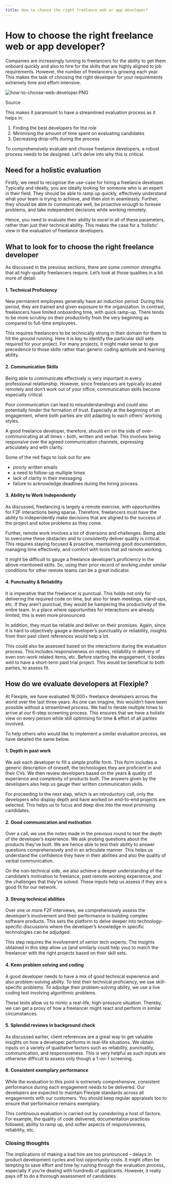 ```yaml
---
title: How to choose the right freelance web or app developer?
---
```


# How to choose the right freelance web or app developer?

Companies are increasingly turning to freelancers for the ability to get them onboard quickly and also to hire for the skills that are highly aligned to job requirements. However, the number of freelancers is growing each year. This makes the task of choosing the right developer for your requirements extremely time and effort-intensive.

![how-to-choose-web-developer.PNG](https://blog.flexiple.com/wp-content/uploads/2020/03/how-to-choose-web-developer-16x9.png)

Source

This makes it paramount to have a streamlined evaluation process as it helps in:

1. Finding the best developers for the role
2. Minimising the amount of time spent on evaluating candidates
3. Decreasing drop-offs during the process

To comprehensively evaluate and choose freelance developers, a robust process needs to be designed. Let’s delve into why this is critical.

## Need for a holistic evaluation
Firstly, we need to recognise the use-case for hiring a freelance developer. Typically and ideally, you are ideally looking for someone who is an expert in their field. They should be able to ramp up quickly, effectively understand what your team is trying to achieve, and then slot in seamlessly. Further, they should be able to communicate well, be proactive enough to foresee problems, and take independent decisions while working remotely.

Hence, you need to evaluate their ability to excel in all of these parameters, rather than just their technical ability. This makes the case for a ‘holistic’ view in the evaluation of freelance developers.


## What to look for to choose the right freelance developer
As discussed in the previous sections, there are some common strengths that all high-quality freelancers require. Let’s look at those qualities in a bit more of detail:

#### 1. Technical Proficiency
New permanent employees generally have an induction period. During this period, they are trained and given exposure to the organization. In contrast, freelancers have limited onboarding time, with quick ramp-up. There tends to be more scrutiny on their productivity from the very beginning as compared to full-time employees.

This requires freelancers to be technically strong in their domain for them to hit the ground running. Here it is key to identify the particular skill sets required for your project. For many projects, it might make sense to give precedence to those skills rather than generic coding aptitude and learning ability.

#### 2. Communication Skills
Being able to communicate effectively is very important in every professional relationship. However, since freelancers are typically located remotely and don’t work out of your office, communication skills become especially critical.

Poor communication can lead to misunderstandings and could also potentially hinder the formation of trust. Especially at the beginning of an engagement, where both parties are still adapting to each others’ working styles.

A good freelance developer, therefore, should err on the side of over-communicating at all times – both, written and verbal. This involves being responsive over the agreed communication channels, expressing articulately and with clarity.

Some of the red flags to look out for are:
* poorly written emails
* a need to follow-up multiple times
* lack of clarity in their messaging
* failure to acknowledge deadlines during the hiring process.

#### 3. Ability to Work Independently
As discussed, freelancing is largely a remote exercise, with opportunities for F2F interactions being sparse. Therefore, freelancers must have the ability to independently make decisions that are aligned to the success of the project and solve problems as they come.

Further, remote work involves a lot of diversions and challenges. Being able to overcome these obstacles and to consistently deliver quality is critical. This requires staying focused & proactive, maintaining good documentation, managing time effectively, and comfort with tools that aid remote working.

It might be difficult to gauge a freelance developer’s proficiency in the above-mentioned skills. So, using their prior record of working under similar conditions for other remote teams can be a great indicator.

#### 4. Punctuality & Reliability
It is imperative that the freelancer is punctual. This holds not only for delivering the required code on time, but also for team meetings, stand-ups, etc. If they aren’t punctual, they would be hampering the productivity of the entire team. In a place where opportunities for interactions are already limited, this is even more pronounced.

In addition, they must be reliable and deliver on their promises. Again, since it is hard to objectively gauge a developer’s punctuality or reliability, insights from their past client references would help a lot.

This could also be assessed based on the interactions during the evaluation process. This includes responsiveness on replies, reliability in delivery of even non-work related items, etc. Before starting the engagement, it bodes well to have a short-term paid trial project. This would be beneficial to both parties, to assess fit.

## How do we evaluate developers at Flexiple?
At Flexiple, we have evaluated 16,000+ freelance developers across the world over the last three years. As one can imagine, this wouldn’t have been possible without a streamlined process. We had to iterate multiple times to arrive at our 6-step screening process. This ensures that we have a holistic view on every person while still optimising for time & effort of all parties involved.

To help others who would like to implement a similar evaluation process, we have detailed the same below.

#### 1. Depth in past work
We ask each developer to fill a simple profile form. This form includes a generic description of oneself, the technologies they are proficient in and their CVs. We then review developers based on the years & quality of experience and complexity of products built. The answers given by the developers also help us gauge their written communication skills.

For proceeding to the next step, which is an introductory call, only the developers who display depth and have worked on end-to-end projects are selected. This helps us to focus and deep dive into the most promising candidates.

#### 2. Good communication and motivation
Over a call, we use the notes made in the previous round to test the depth of the developer’s experience. We ask probing questions about the products they’ve built. We are hence able to test their ability to answer questions comprehensively and in an articulate manner. This helps us understand the confidence they have in their abilities and also the quality of verbal communication.

On the non-technical side, we also achieve a deeper understanding of the candidate’s motivation to freelance, past remote working experience, and the challenges that they’ve solved. These inputs help us assess if they are a good fit for our network.

#### 3. Strong technical abilities
Over one or more F2F interviews, we comprehensively assess the developer’s involvement and their performance in building complex software products. This sets the platform to delve deeper into technology-specific discussions where the developer’s knowledge in specific technologies can be adjudged.

This step requires the involvement of senior tech experts. The insights obtained in this step allow us (and similarly could help you) to match the freelancer with the right projects based on their skill sets.

#### 4. Keen problem solving and coding
A good developer needs to have a mix of good technical experience and also problem-solving ability. To test their technical proficiency, we use skill-specific problems. To adjudge their problem-solving ability, we use a live coding test involving algorithmic problems.

These tests allow us to mimic a real-life, high-pressure situation. Thereby, we can get a proxy of how a freelancer might react and perform in similar circumstances.

#### 5. Splendid reviews in background check
As discussed earlier, client references are a great way to get valuable insights on how a developer performs in real-life situations. We obtain inputs on a variety of qualitative factors such as reliability, punctuality, communication, and responsiveness. This is very helpful as such inputs are otherwise difficult to assess only though a 1-on-1 screening.

#### 6. Consistent exemplary performance
While the evaluation to this point is extremely comprehensive, consistent performance during each engagement needs to be delivered. Our developers are expected to maintain Flexiple standards across all engagements with our customers. You should keep regular appraisals too to ensure that performance remains exemplary.

This continuous evaluation is carried out by considering a host of factors. For example, the quality of code delivered, documentation practices followed, ability to ramp up, and softer aspects of responsiveness, reliability, etc.


### Closing thoughts
The implications of making a bad hire are too pronounced – delays in product development cycles and lost opportunity costs. It might often be tempting to save effort and time by rushing through the evaluation process, especially if you’re dealing with hundreds of applicants. However, it really pays off to do a thorough assessment of candidates.
